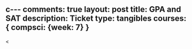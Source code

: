c---
comments: true
layout: post
title: GPA and SAT
description: Ticket
type: tangibles
courses: { compsci: {week: 7} }
---

<<!DOCTYPE html>
<html lang="en">
<head>
    <meta charset="UTF-8">
    <meta name="viewport" content="width=device-width, initial-scale=1.0">
    <title>GPA & SAT Form</title>
    <style>
        .container {
            text-align: center;
            margin-top: 50px;
        }
        .box {
            width: 200px;
            height: 80px;
            background-color: lightblue;
            margin: 20px auto;
            padding: 10px;
            cursor: pointer;
            transition: transform 0.2s;
        }
        .box:hover {
            transform: scale(1.05);
        }
        .message {
            display: none;
            font-size: 18px;
            margin-top: 20px;
        }

        input {
            width: 80%;
            padding: 5px;
        }
    </style>
</head>
<body>
    <div class="container">
        <div class="box" id="gpa-box" onclick="animateBox('gpa')">
            GPA: <input type="number" id="gpa" placeholder="Enter GPA">
        </div>
        <div class="box" id="sat-box" onclick="animateBox('sat')">
            SAT: <input type="number" id="sat" placeholder="Enter SAT">
        </div>
        <button onclick="showFitCollegeMessage()">Submit</button>
        <div class="message" id="message">Generating a fit college for you</div>
        <div class="message" id="question"></div>
    </div>
    <script>
        let gpaSubmitted = false;
        let satSubmitted = false;
        function animateBox(type) {
            const box = document.getElementById(`${type}-box`);
            if (type === 'gpa' && !gpaSubmitted) {
                // Implement your animation here
                box.style.backgroundColor = 'lightgreen';
                gpaSubmitted = true;
            } else if (type === 'sat' && !satSubmitted) {
                // Implement your animation here
                box.style.backgroundColor = 'lightgreen';
                satSubmitted = true;
            }
        }
        function showFitCollegeMessage() {
            const message = document.getElementById('message');
            const question = document.getElementById('question');
            if (gpaSubmitted && satSubmitted) {
                message.style.display = 'block';
                const questions = [
                    'What\'s your preferred major?',
                    'Do you have a specific location in mind?',
                    'Are you interested in extracurricular activities?',
                    'Tell us about your career goals.'
                ];
                const randomQuestion = questions[Math.floor(Math.random() * questions.length)];
                question.textContent = randomQuestion;
            }
        }
    </script>
</body>
</html>
